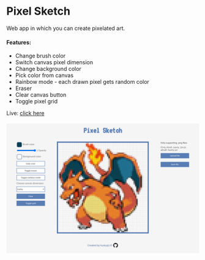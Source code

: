 # Pixel Sketch
Web app in which you can create pixelated art.

#### Features:
- Change brush color
- Switch canvas pixel dimension
- Change background color
- Pick color from canvas
- Rainbow mode - each drawn pixel gets random color
- Eraser
- Clear canvas button
- Toggle pixel grid


Live: [click here](https://husky93.github.io/sketch-app/)

![alt text](https://github.com/husky93/sketch-app/blob/main/assets/charizard.png?raw=true)